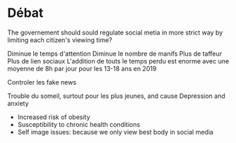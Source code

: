 # Débat


The governement should sould regulate social metia in more strict way by limiting each citizen's viewing time?

Diminue le temps d'attention
Diminue le nombre de manifs
Plus de taffeur
Plus de lien sociaux
L'addition de touts le temps perdu est enorme avec une moyenne de 8h par jour pour les 13-18 ans en 2019


Controler les fake news

Trouble du someil, surtout pour les plus jeunes, and cause  Depression and anxiety

- Increased risk of obesity
- Susceptibility to chronic health conditions
- Self image issues: because we only view best body in social media



